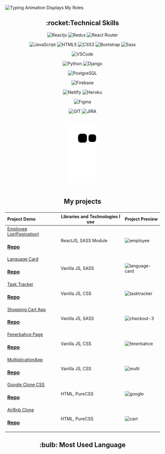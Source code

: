 
 ![Typing Animation Displays My Roles](https://readme-typing-svg.herokuapp.com?color=%2336BCF7&lines=Hello+I'm+a+Duygu;Welcome+to+my+Github+profile;I'm+Frontend+Developer...;)


<h2 align="center">:rocket:Technical Skills</h2>
<div align="center">
<img
        src="https://img.shields.io/badge/React-20232A?style=for-the-badge&logo=react&logoColor=61DAFB"
        alt="Reactjs"
      />
<img
        src="https://img.shields.io/badge/Redux-593D88?style=for-the-badge&logo=redux&logoColor=white"
        alt="Redux"
      />
<img
        src="https://img.shields.io/badge/React_Router-CA4245?style=for-the-badge&logo=react-router&logoColor=white"
        alt="React Router"
      />
  
<img
        src="https://img.shields.io/badge/JavaScript-323330?style=for-the-badge&logo=javascript&logoColor=F7DF1E"
        alt="JavaScript"
      />
<img
        src="https://img.shields.io/badge/HTML5-E34F26?style=for-the-badge&logo=html5&logoColor=white"
        alt="HTML5"
      />
<img
        src="https://img.shields.io/badge/CSS3-1572B6?style=for-the-badge&logo=css3&logoColor=white"
        alt="CSS3"
      />
<img
        src="https://img.shields.io/badge/Bootstrap-563D7C?style=for-the-badge&logo=bootstrap&logoColor=white"
        alt="Bootstrap"
      />
<img
        src="https://img.shields.io/badge/Sass-CC6699?style=for-the-badge&logo=sass&logoColor=white"
        alt="Sass"
      />


    
<img
     src="https://img.shields.io/badge/Visual_Studio_Code-0078D4?style=for-the-badge&logo=visual%20studio%20code&logoColor=white"
     alt="VSCode"
     />

     
<img
        src="https://img.shields.io/badge/Python-14354C?style=for-the-badge&logo=python&logoColor=white"
        alt="Python"
      />
<img
        src="https://img.shields.io/badge/Django-092E20?style=for-the-badge&logo=django&logoColor=white"
        alt="Django"
      />


<img
        src="https://img.shields.io/badge/PostgreSQL-316192?style=for-the-badge&logo=postgresql&logoColor=white"
        alt="PostgreSQL"
      />

<img
        src="https://img.shields.io/badge/firebase-ffca28?style=for-the-badge&logo=firebase&logoColor=black"
        alt="Firebase"
      />

     
<img
        src="https://img.shields.io/badge/Netlify-00C7B7?style=for-the-badge&logo=netlify&logoColor=white"
        alt="Netlify"
      />
<img
        src="https://img.shields.io/badge/Heroku-430098?style=for-the-badge&logo=heroku&logoColor=white"
        alt="Heroku"
      />

<img
      src="https://img.shields.io/badge/Figma-F24E1E?style=for-the-badge&logo=figma&logoColor=white"
      alt="Figma"
      />

 <img
      src="https://img.shields.io/badge/GIT-E44C30?style=for-the-badge&logo=git&logoColor=white"
      alt="GIT"
      />
 <img
      src="https://img.shields.io/badge/Jira-0052CC?style=for-the-badge&logo=Jira&logoColor=white"
      alt="JIRA"
      />
</div>
</br>
<div  align="center"> <img src="https://github.com/SdtAslan/SdtAslan/blob/output/github-contribution-grid-snake.svg" background="black" /></div>
<br>

<h2 align="center"> My projects</h2>

###

  Project Demo       |Libraries and Technologies I use     |Project Preview   
:-------------------------|-------------------------|-------------------------
[Employee List(Pagination)](https://user-images.githubusercontent.com/109351417/205138112-1673da2d-8edc-403a-ba8c-404f0eb1a347.gif)<h3>[Repo](https://github.com/duygukucukoglu35/Employee-list/)</h3> | ReactJS, SASS Module | ![employee](https://user-images.githubusercontent.com/109351417/205138112-1673da2d-8edc-403a-ba8c-404f0eb1a347.gif)
[Language Card](https://timely-cassata-697411.netlify.app/) <h3>[Repo](https://github.com/duygukucukoglu35/Language-Card)</h3> | Vanilla JS, SASS | ![language-card](https://user-images.githubusercontent.com/109351417/205143155-34af9411-f06e-43a9-9681-70e490e4cd80.gif) 
[Task Tracker](https://prismatic-pegasus-6f0fb1.netlify.app/) <h3>[Repo](https://github.com/duygukucukoglu35/TaskTracker)</h3> | Vanilla JS, CSS | ![tasktracker](https://user-images.githubusercontent.com/109351417/205259130-b2080ca6-9195-492b-8948-57242b38ec9c.gif)
[Shopping Cart App](https://duygucheckoutpage.netlify.app/) <h3>[Repo](https://github.com/duygukucukoglu35/CheckOut-Page/)</h3> | Vanilla JS, SASS | ![checkout-3](https://user-images.githubusercontent.com/109351417/204655767-ff0dabcb-4180-4aea-a509-06a1e6ba9f38.gif)
[Fenerbahçe Page](https://duygukucukoglu35.github.io/Fenerbahce/) <h3>[Repo](https://github.com/duygukucukoglu35/Fenerbahce)</h3> | Vanilla JS, CSS | ![fenerbahce](https://user-images.githubusercontent.com/109351417/205149934-a4bc5849-58af-4a66-bfab-6a191ba5c12b.gif)
[MultiplicationApp](https://duygukucukoglu35.github.io/MultiplicationApp/)<h3>[Repo](https://github.com/duygukucukoglu35/MultiplicationApp/)| Vanilla JS, CSS |![multi](https://user-images.githubusercontent.com/109351417/205141740-187aefa9-abe9-44fb-bafb-78afa3bfb1af.gif)
[Google Clone CSS ](https://duygukucukoglu35.github.io/Google/) <h3>[Repo](https://github.com/duygukucukoglu35/Google)</h3> | HTML, PureCSS | ![google](https://user-images.githubusercontent.com/109351417/205148691-372fb6c2-c8f5-40f7-80f2-9485a7a148ef.gif)
[AirBnb Clone ](https://duygukucukoglu35.github.io/Airbnb/) <h3>[Repo](https://github.com/duygukucukoglu35/Airbnb)</h3> | HTML, PureCSS | ![cart](https://user-images.githubusercontent.com/109351417/204657241-e11c0426-b3e6-4f71-9a29-006e6be11341.gif)
<h2 align="center"> :bulb: Most Used Language</h2>
<div  align="center">
<br/>
<img
     src="https://github-readme-stats.vercel.app/api?username=duygukucukoglu35&theme=blue-green"
     alt=""
     /> <br/>
<img
     src="https://github-readme-stats.vercel.app/api/top-langs/?username=duygukucukoglu35&theme=blue-green"
     alt=""
     /> 
</div>
